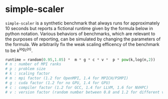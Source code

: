 <!--
- SPDX-License-Identifier: CC-BY-4.0
- Copyright (C) 2024 Jayesh Badwaik <j.badwaik@fz-juelich.de>
-->

# simple-scaler

`simple-scaler` is a synthetic benchmark that always runs for approximately 10 seconds but reports a
fictional runtime given by the formula below in python notation. Various behaviors of benchmarks,
which are relevant to the purposes of reporting, can be simulated by changing the parameters of the
formula. We arbitrarily fix the weak scaling efficency of the benchmark to be $k^{\log_2(n)}$.

```python
runtime = random(0.95,1.05) *  m * g * c * v *  p * pow(k,log(n,2))
# n : number of MPI ranks
# p : problem size
# k : scaling factor
# m : mpi factor (1.2 for OpenMPI, 1.4 for MPICH/PSMPI)
# g : cuda factor (1.2 for no GPU, 1.4 for GPU)
# c : compiler factor (1.2 for GCC, 1.4 for LLVM, 1.6 for NVHPC)
# v : version factor (random number between 0.8 and 1.2 for different versions)
```


